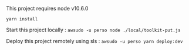 This project requires node v10.6.0

`yarn install`

Start this project locally :
`awsudo -u perso node ./local/toolkit-put.js`

Deploy this project remotely using sls :
`awsudo -u perso yarn deploy:dev`
